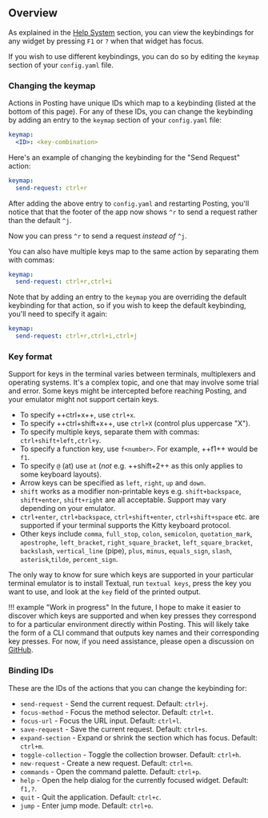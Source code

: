 ## Overview

As explained in the [Help System](./help_system.md) section, you can view the keybindings for any widget by pressing `F1` or `?` when that widget has focus.

If you wish to use different keybindings, you can do so by editing the `keymap` section of your `config.yaml` file.

### Changing the keymap

Actions in Posting have unique IDs which map to a keybinding (listed at the bottom of this page).
For any of these IDs, you can change the keybinding by adding an entry to the `keymap` section of your `config.yaml` file:

```yaml
keymap:
  <ID>: <key-combination>
```

Here's an example of changing the keybinding for the "Send Request" action:

```yaml
keymap:
  send-request: ctrl+r
```

After adding the above entry to `config.yaml` and restarting Posting, you'll notice that that the footer of the app now shows `^r` to send a request rather than the default `^j`.

Now you can press `^r` to send a request *instead of* `^j`.

You can also have multiple keys map to the same action by separating them with commas:

```yaml
keymap:
  send-request: ctrl+r,ctrl+i
```

Note that by adding an entry to the `keymap` you are overriding the default keybinding for that action, so if you wish to keep the default keybinding, you'll need to specify it again:

```yaml
keymap:
  send-request: ctrl+r,ctrl+i,ctrl+j
```

### Key format

Support for keys in the terminal varies between terminals, multiplexers and operating systems.
It's a complex topic, and one that may involve some trial and error.
Some keys might be intercepted before reaching Posting, and your emulator might not support certain keys.

- To specify ++ctrl+x++, use `ctrl+x`.
- To specify ++ctrl+shift+x++, use `ctrl+X` (control plus uppercase "X").
- To specify multiple keys, separate them with commas: `ctrl+shift+left,ctrl+y`.
- To specify a function key, use `f<number>`. For example, ++f1++ would be `f1`.
- To specify `@` (at) use `at` (*not* e.g. ++shift+2++ as this only applies to some keyboard layouts).
- Arrow keys can be specified as `left`, `right`, `up` and `down`.
- `shift` works as a modifier non-printable keys e.g. `shift+backspace`, `shift+enter`, `shift+right` are all acceptable. Support may vary depending on your emulator.
- `ctrl+enter`, `ctrl+backspace`, `ctrl+shift+enter`, `ctrl+shift+space` etc. are supported if your terminal supports the Kitty keyboard protocol.
- Other keys include `comma`, `full_stop`, `colon`, `semicolon`, `quotation_mark`, `apostrophe`, `left_bracket`, `right_square_bracket`, `left_square_bracket`, `backslash`, `vertical_line` (pipe), `plus`, `minus`, `equals_sign`, `slash`, `asterisk`,`tilde`, `percent_sign`.

The only way to know for sure which keys are supported in your particular terminal emulator is to install Textual, run `textual keys`, press the key you want to use, and look at the `key` field of the printed output.

!!! example "Work in progress"
    In the future, I hope to make it easier to discover which keys are supported and when key presses they correspond to for a particular environment directly within Posting. This will likely take the form of a CLI command that outputs key names and their corresponding key presses. For now, if you need assistance, please open a discussion on [GitHub](https://github.com/darrenburns/posting/discussions).

### Binding IDs

These are the IDs of the actions that you can change the keybinding for:

- `send-request` - Send the current request. Default: `ctrl+j`.
- `focus-method` - Focus the method selector. Default: `ctrl+t`.
- `focus-url` - Focus the URL input. Default: `ctrl+l`.
- `save-request` - Save the current request. Default: `ctrl+s`.
- `expand-section` - Expand or shrink the section which has focus. Default: `ctrl+m`.
- `toggle-collection` - Toggle the collection browser. Default: `ctrl+h`.
- `new-request` - Create a new request. Default: `ctrl+n`.
- `commands` - Open the command palette. Default: `ctrl+p`.
- `help` - Open the help dialog for the currently focused widget. Default: `f1,?`.
- `quit` - Quit the application. Default: `ctrl+c`.
- `jump` - Enter jump mode. Default: `ctrl+o`.
